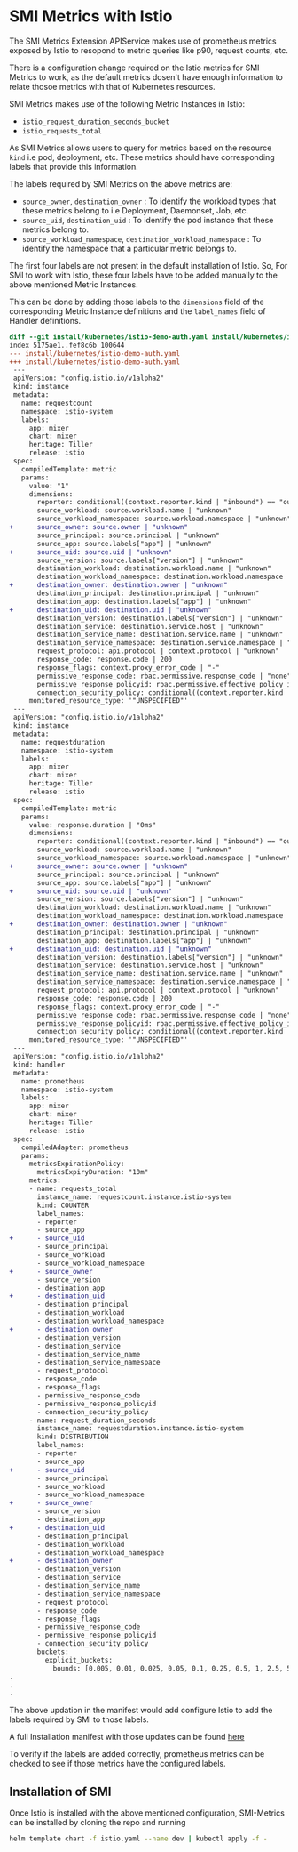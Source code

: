 # SMI Metrics with Istio

The SMI Metrics Extension APIService makes use of prometheus metrics exposed by Istio to resopond to metric queries like p90, request counts, etc.

There is a configuration change required on the Istio metrics for SMI Metrics to work, as the default metrics dosen't have enough information to relate thosoe metrics with that of Kubernetes resources.

SMI Metrics makes use of the following Metric Instances in Istio:

- `istio_request_duration_seconds_bucket`
- `istio_requests_total`

As SMI Metrics allows users to query for metrics based on the resource `kind` i.e pod, deployment, etc. These metrics should have corresponding labels that provide this information.

The labels required by SMI Metrics on the above metrics are:

- `source_owner`, `destination_owner` : To identify the workload types that these metrics belong to i.e Deployment, Daemonset, Job, etc.
- `source_uid`, `destination_uid` : To identify the pod instance that these metrics belong to.
- `source_workload_namespace`,  `destination_workload_namespace` : To identify the namespace that a particular metric belongs to.

The first four labels are not present in the default installation of Istio. So, For SMI to work with Istio, these four labels have to be added manually to the above mentioned Metric Instances.

This can be done by adding those labels to the `dimensions` field of the corresponding Metric Instance definitions and the `label_names` field of Handler definitions.

```diff
diff --git install/kubernetes/istio-demo-auth.yaml install/kubernetes/istio-demo-auth.yaml
index 5175ae1..fef8c6b 100644
--- install/kubernetes/istio-demo-auth.yaml
+++ install/kubernetes/istio-demo-auth.yaml
 ---
 apiVersion: "config.istio.io/v1alpha2"
 kind: instance
 metadata:
   name: requestcount
   namespace: istio-system
   labels:
     app: mixer
     chart: mixer
     heritage: Tiller
     release: istio
 spec:
   compiledTemplate: metric
   params:
     value: "1"
     dimensions:
       reporter: conditional((context.reporter.kind | "inbound") == "outbound", "source", "destination")
       source_workload: source.workload.name | "unknown"
       source_workload_namespace: source.workload.namespace | "unknown"
+      source_owner: source.owner | "unknown"
       source_principal: source.principal | "unknown"
       source_app: source.labels["app"] | "unknown"
+      source_uid: source.uid | "unknown"
       source_version: source.labels["version"] | "unknown"
       destination_workload: destination.workload.name | "unknown"
       destination_workload_namespace: destination.workload.namespace | "unknown"
+      destination_owner: destination.owner | "unknown"
       destination_principal: destination.principal | "unknown"
       destination_app: destination.labels["app"] | "unknown"
+      destination_uid: destination.uid | "unknown"
       destination_version: destination.labels["version"] | "unknown"
       destination_service: destination.service.host | "unknown"
       destination_service_name: destination.service.name | "unknown"
       destination_service_namespace: destination.service.namespace | "unknown"
       request_protocol: api.protocol | context.protocol | "unknown"
       response_code: response.code | 200
       response_flags: context.proxy_error_code | "-"
       permissive_response_code: rbac.permissive.response_code | "none"
       permissive_response_policyid: rbac.permissive.effective_policy_id | "none"
       connection_security_policy: conditional((context.reporter.kind | "inbound") == "outbound", "unknown", conditional(connection.mtls | false, "mutual_tls", "none"))
     monitored_resource_type: '"UNSPECIFIED"'
 ---
 apiVersion: "config.istio.io/v1alpha2"
 kind: instance
 metadata:
   name: requestduration
   namespace: istio-system
   labels:
     app: mixer
     chart: mixer
     heritage: Tiller
     release: istio
 spec:
   compiledTemplate: metric
   params:
     value: response.duration | "0ms"
     dimensions:
       reporter: conditional((context.reporter.kind | "inbound") == "outbound", "source", "destination")
       source_workload: source.workload.name | "unknown"
       source_workload_namespace: source.workload.namespace | "unknown"
+      source_owner: source.owner | "unknown"
       source_principal: source.principal | "unknown"
       source_app: source.labels["app"] | "unknown"
+      source_uid: source.uid | "unknown"
       source_version: source.labels["version"] | "unknown"
       destination_workload: destination.workload.name | "unknown"
       destination_workload_namespace: destination.workload.namespace | "unknown"
+      destination_owner: destination.owner | "unknown"
       destination_principal: destination.principal | "unknown"
       destination_app: destination.labels["app"] | "unknown"
+      destination_uid: destination.uid | "unknown"
       destination_version: destination.labels["version"] | "unknown"
       destination_service: destination.service.host | "unknown"
       destination_service_name: destination.service.name | "unknown"
       destination_service_namespace: destination.service.namespace | "unknown"
       request_protocol: api.protocol | context.protocol | "unknown"
       response_code: response.code | 200
       response_flags: context.proxy_error_code | "-"
       permissive_response_code: rbac.permissive.response_code | "none" 
       permissive_response_policyid: rbac.permissive.effective_policy_id | "none"
       connection_security_policy: conditional((context.reporter.kind | "inbound") == "outbound", "unknown", conditional(connection.mtls | false, "mutual_tls", "none"))
     monitored_resource_type: '"UNSPECIFIED"'
 ---
 apiVersion: "config.istio.io/v1alpha2"
 kind: handler
 metadata:
   name: prometheus
   namespace: istio-system
   labels:
     app: mixer
     chart: mixer
     heritage: Tiller
     release: istio
 spec:
   compiledAdapter: prometheus
   params:
     metricsExpirationPolicy:
       metricsExpiryDuration: "10m"
     metrics:
     - name: requests_total
       instance_name: requestcount.instance.istio-system
       kind: COUNTER
       label_names:
       - reporter
       - source_app
+      - source_uid
       - source_principal
       - source_workload
       - source_workload_namespace
+      - source_owner
       - source_version
       - destination_app
+      - destination_uid
       - destination_principal
       - destination_workload
       - destination_workload_namespace
+      - destination_owner
       - destination_version
       - destination_service
       - destination_service_name
       - destination_service_namespace
       - request_protocol
       - response_code
       - response_flags
       - permissive_response_code
       - permissive_response_policyid
       - connection_security_policy
     - name: request_duration_seconds
       instance_name: requestduration.instance.istio-system
       kind: DISTRIBUTION
       label_names:
       - reporter
       - source_app
+      - source_uid
       - source_principal
       - source_workload
       - source_workload_namespace
+      - source_owner
       - source_version
       - destination_app
+      - destination_uid
       - destination_principal
       - destination_workload
       - destination_workload_namespace
+      - destination_owner
       - destination_version
       - destination_service
       - destination_service_name
       - destination_service_namespace
       - request_protocol
       - response_code
       - response_flags
       - permissive_response_code
       - permissive_response_policyid
       - connection_security_policy
       buckets:
         explicit_buckets:
           bounds: [0.005, 0.01, 0.025, 0.05, 0.1, 0.25, 0.5, 1, 2.5, 5, 10]
.
.
.
```
The above updation in the manifest would add configure Istio to add the labels required by SMI to those labels.

A full Installation manifest with those updates can be found [here](https://gist.github.com/Pothulapati/4a236196141ac1aa4acbb117b7c2e4c8) 

To verify if the labels are added correctly, prometheus metrics can be checked to see if those metrics have the configured labels.


## Installation of SMI

Once Istio is installed with the above mentioned configuration, SMI-Metrics can be installed by cloning the repo and running

```bash
helm template chart -f istio.yaml --name dev | kubectl apply -f -
```